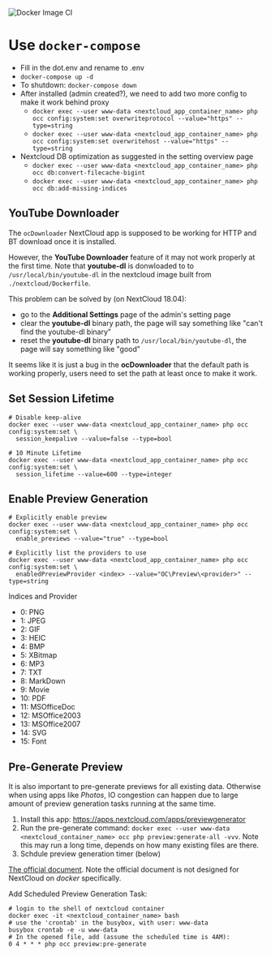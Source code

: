 ![Docker Image CI](https://github.com/Qining/nextcloud/workflows/Docker%20Image%20CI/badge.svg?branch=master)

# Use `docker-compose`

- Fill in the dot.env and rename to .env
- `docker-compose up -d`
- To shutdown: `docker-compose down`
- After installed (admin created?), we need to add two more config to make it work behind proxy
  - `docker exec --user www-data <nextcloud_app_container_name> php occ config:system:set overwriteprotocol --value="https" --type=string`
  - `docker exec --user www-data <nextcloud_app_container_name> php occ config:system:set overwritehost --value="https" --type=string`
- Nextcloud DB optimization as suggested in the setting overview page
  - `docker exec --user www-data <nextcloud_app_container_name> php occ db:convert-filecache-bigint`
  - `docker exec --user www-data <nextcloud_app_container_name> php occ db:add-missing-indices`

## YouTube Downloader

The `ocDownloader` NextCloud app is supposed to be working for HTTP and BT download once it is installed.

However, the **YouTube Downloader** feature of it may not work properly at the first time.
Note that **youtube-dl** is donwloaded to to `/usr/local/bin/youtube-dl` in the nextcloud image built from `./nextcloud/Dockerfile`.

This problem can be solved by (on NextCloud 18.04):

- go to the **Additional Settings** page of the admin's setting page
- clear the **youtube-dl** binary path, the page will say something like "can't find the youtube-dl binary"
- reset the **youtube-dl** binary path to `/usr/local/bin/youtube-dl`, the page will say something like "good"

It seems like it is just a bug in the **ocDownloader** that the default path is working properly, users need to
set the path at least once to make it work.

## Set Session Lifetime
```shell
# Disable keep-alive
docker exec --user www-data <nextcloud_app_container_name> php occ config:system:set \
  session_keepalive --value=false --type=bool

# 10 Minute Lifetime
docker exec --user www-data <nextcloud_app_container_name> php occ config:system:set \
  session_lifetime --value=600 --type=integer
```

## Enable Preview Generation
```shell
# Explicitly enable preview
docker exec --user www-data <nextcloud_app_container_name> php occ config:system:set \
  enable_previews --value="true" --type=bool
  
# Explicitly list the providers to use
docker exec --user www-data <nextcloud_app_container_name> php occ config:system:set \
  enabledPreviewProvider <index> --value="OC\Preview\<provider>" --type=string
```
Indices and Provider
- 0: PNG
- 1: JPEG
- 2: GIF
- 3: HEIC
- 4: BMP
- 5: XBitmap
- 6: MP3
- 7: TXT
- 8: MarkDown
- 9: Movie
- 10: PDF
- 11: MSOfficeDoc
- 12: MSOffice2003
- 13: MSOffice2007
- 14: SVG
- 15: Font

## Pre-Generate Preview
It is also important to pre-generate previews for all existing data. Otherwise when using
apps like *Photos*, IO congestion can happen due to large amount of preview generation
tasks running at the same time.

1. Install this app: https://apps.nextcloud.com/apps/previewgenerator
1. Run the pre-generate command: `docker exec --user www-data <nextcloud_container_name> occ php preview:generate-all -vvv`.
Note this may run a long time, depends on how many existing files are there.
1. Schdule preview generation timer (below)

[The official document](https://nextcloud.com/blog/setup-cron-or-systemd-timers-for-the-nextcloud-preview-generator/).
Note the official document is not designed for NextCloud on *docker* specifically.

Add Scheduled Preview Generation Task:
```shell
# login to the shell of nextcloud container
docker exec -it <nextcloud_container_name> bash
# use the 'crontab' in the busybox, with user: www-data
busybox crontab -e -u www-data
# In the opened file, add (assume the scheduled time is 4AM):
0 4 * * * php occ preview:pre-generate
```
